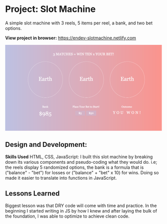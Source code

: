 # Project: Slot Machine
A simple slot machine with 3 reels, 5 items per reel, a bank, and two bet options.

**View project in browser:** https://endev-slotmachine.netlify.com

![alt tag](slot.png)

## Design and Development:
**Skills Used** HTML, CSS, JavaScript:
I built this slot machine by breaking down its various components and pseudo-coding what they would do. i.e; the reels display 5 randomized options, the bank is a formula that is ("balance" - "bet") for losses or ("balance" + "bet" x 10) for wins. Doing so made it easier to translate into functions in JavaScript.

## Lessons Learned
Biggest lesson was that DRY code will come with time and practice. In the beginning I started writing in JS by how I knew and after laying the bulk of the foundation, I was able to optimize to achieve clean code. 
